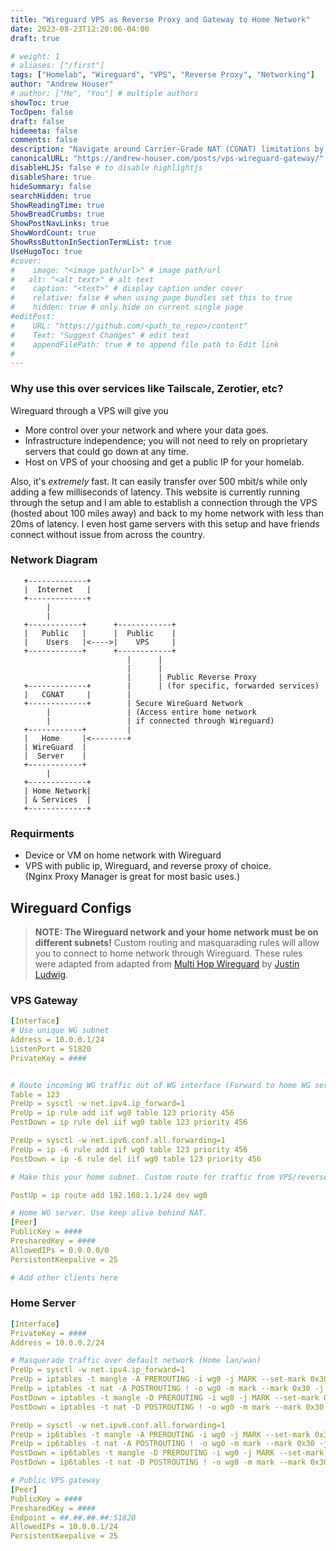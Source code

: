 ```yaml
---
title: "Wireguard VPS as Reverse Proxy and Gateway to Home Network"
date: 2023-08-23T12:20:06-04:00
draft: true

# weight: 1
# aliases: ["/first"]
tags: ["Homelab", "Wireguard", "VPS", "Reverse Proxy", "Networking"]
author: "Andrew Houser"
# author: ["Me", "You"] # multiple authors
showToc: true
TocOpen: false
draft: false
hidemeta: false
comments: false
description: "Navigate around Carrier-Grade NAT (CGNAT) limitations by securely exposing your homelab services with a reverse proxy. Additionally, access your home network from anywhere using WireGuard. This setup requires only an affordable VPS hosting a public IP, coupled with a WireGuard connection established within your home network."
canonicalURL: "https://andrew-houser.com/posts/vps-wireguard-gateway/"
disableHLJS: false # to disable highlightjs
disableShare: true
hideSummary: false
searchHidden: true
ShowReadingTime: true
ShowBreadCrumbs: true
ShowPostNavLinks: true
ShowWordCount: true
ShowRssButtonInSectionTermList: true
UseHugoToc: true
#cover:
#    image: "<image path/url>" # image path/url
#   alt: "<alt text>" # alt text
#    caption: "<text>" # display caption under cover
#    relative: false # when using page bundles set this to true
#    hidden: true # only hide on current single page
#editPost:
#    URL: "https://github.com/<path_to_repo>/content"
#    Text: "Suggest Changes" # edit text
#    appendFilePath: true # to append file path to Edit link
#
---
```


### Why use this over services like Tailscale, Zerotier, etc?

Wireguard through a VPS will give you  
- More control over your network and where your data goes.
- Infrastructure independence; you will not need to rely on proprietary servers that could go down at any time.
- Host on VPS of your choosing and get a public IP for your homelab.

Also, it's _extremely_ fast. It can easily transfer over 500 mbit/s while only adding a few milliseconds of latency.
This website is currently running through the setup and I am able to establish a connection through the VPS (hosted about 100 miles away) and back to my home network with less than 20ms of latency. I even host game servers with this setup and have friends connect without issue from across the country.

### Network Diagram

```less
   +-------------+
   |  Internet   |
   +-------------+
        |
        |
   +------------+      +------------+
   |   Public   |      |  Public    |
   |    Users   |<---->|    VPS     |  
   +------------+      +------------+
                          |      |
                          |      | 
                          |      | Public Reverse Proxy 
   +-------------+        |      | (for specific, forwarded services)
   |   CGNAT     |        |      
   +-------------+        | Secure WireGuard Network
        |                 | (Access entire home network
        |                 | if connected through Wireguard)
   +------------+         | 
   |   Home     |<--------+
   | WireGuard  |
   |  Server    |
   +------------+
        |
   +-------------+
   | Home Network|
   | & Services  |
   +-------------+
```
### Requirments
 - Device or VM on home network with Wireguard
 - VPS with public ip, Wireguard, and reverse proxy of choice.  
   (Nginx Proxy Manager is great for most basic uses.)

## Wireguard Configs

> **NOTE:  The Wireguard network and your home network must be on different subnets!** Custom routing and masquarading rules will allow you to connect to home network through Wireguard. These rules were adapted from adapted from [Multi Hop Wireguard](https://www.procustodibus.com/blog/2022/06/multi-hop-wireguard/) by [Justin Ludwig](https://www.procustodibus.com/authors/justin-ludwig/).

### VPS Gateway


```yaml
[Interface]
# Use unique WG subnet
Address = 10.0.0.1/24  
ListenPort = 51820
PrivateKey = ####


# Route incoming WG traffic out of WG interface (Forward to home WG server)
Table = 123
PreUp = sysctl -w net.ipv4.ip_forward=1
PreUp = ip rule add iif wg0 table 123 priority 456
PostDown = ip rule del iif wg0 table 123 priority 456

PreUp = sysctl -w net.ipv6.conf.all.forwarding=1
PreUp = ip -6 rule add iif wg0 table 123 priority 456
PostDown = ip -6 rule del iif wg0 table 123 priority 456

# Make this your home subnet. Custom route for traffic from VPS/reverse proxy

PostUp = ip route add 192.168.1.1/24 dev wg0

# Home WG server. Use keep alive behind NAT.
[Peer]
PublicKey = ####
PresharedKey = ####
AllowedIPs = 0.0.0.0/0
PersistentKeepalive = 25

# Add other clients here
```

### Home Server


```yaml
[Interface]
PrivateKey = ####
Address = 10.0.0.2/24

# Masquerade traffic over default network (Home lan/wan)
PreUp = sysctl -w net.ipv4.ip_forward=1
PreUp = iptables -t mangle -A PREROUTING -i wg0 -j MARK --set-mark 0x30
PreUp = iptables -t nat -A POSTROUTING ! -o wg0 -m mark --mark 0x30 -j MASQUERADE
PostDown = iptables -t mangle -D PREROUTING -i wg0 -j MARK --set-mark 0x30
PostDown = iptables -t nat -D POSTROUTING ! -o wg0 -m mark --mark 0x30 -j MASQUERADE

PreUp = sysctl -w net.ipv6.conf.all.forwarding=1
PreUp = ip6tables -t mangle -A PREROUTING -i wg0 -j MARK --set-mark 0x30
PreUp = ip6tables -t nat -A POSTROUTING ! -o wg0 -m mark --mark 0x30 -j MASQUERADE
PostDown = ip6tables -t mangle -D PREROUTING -i wg0 -j MARK --set-mark 0x30
PostDown = ip6tables -t nat -D POSTROUTING ! -o wg0 -m mark --mark 0x30 -j MASQUERADE

# Public VPS gateway
[Peer]
PublicKey = ####
PresharedKey = ####
Endpoint = ##.##.##.##:51820
AllowedIPs = 10.0.0.1/24
PersistentKeepalive = 25
```
